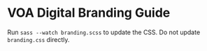 # VOA Digital Branding Guide

Run `sass --watch branding.scss` to update the CSS. Do not update `branding.css` directly.
